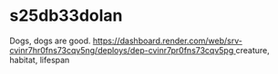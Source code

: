 # s25db33dolan
Dogs, dogs are good.
[https://dashboard.render.com/web/srv-cvinr7hr0fns73cqv5ng/deploys/dep-cvinr7pr0fns73cqv5pg ](https://s25db33dolan.onrender.com)
creature, habitat, lifespan
